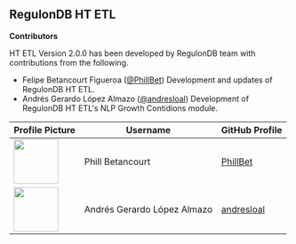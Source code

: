 ## RegulonDB HT ETL

__Contributors__

HT ETL Version 2.0.0 has been developed by RegulonDB team with contributions from the following.

- Felipe Betancourt Figueroa ([@PhillBet](https://github.com/PhillBet)) Development and updates of RegulonDB HT ETL.
- Andrés Gerardo López Almazo ([@andresloal](https://github.com/andresloal)) Development of RegulonDB HT ETL's NLP Growth Contidions module.

<!-- [Full name] ([@user]()) [contribution description]. (Pull Requests [#x](), [#x]()).-->

| Profile Picture                                                      | Username                    | GitHub Profile                              |
|----------------------------------------------------------------------|-----------------------------|---------------------------------------------|
| <img src="https://github.com/PhillBet.png" width="80" height="80">   | Phill Betancourt            | [PhillBet](https://github.com/PhillBet)     |
| <img src="https://github.com/andresloal.png" width="80" height="80"> | Andrés Gerardo López Almazo | [andresloal](https://github.com/andresloal) |